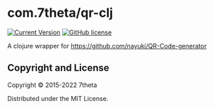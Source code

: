 # com.7theta/qr-clj

[![Current Version](https://img.shields.io/clojars/v/com.7theta/qr-clj.svg)](https://clojars.org/com.7theta/qr-clj)
[![GitHub license](https://img.shields.io/github/license/7theta/qr-clj.svg)](LICENSE)

A clojure wrapper for https://github.com/nayuki/QR-Code-generator

## Copyright and License

Copyright © 2015-2022 7theta

Distributed under the MIT License.
